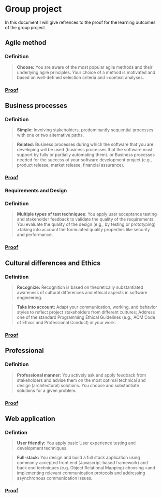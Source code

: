 # Group project
In this document I will give refrences to the proof for the learning outcomes of the group project

## Agile method
### Definition
>**Choose:**
>You are aware of the most popular agile methods and their underlying agile principles. Your choice of a method is motivated and based on well-defined selection criteria and >context analyses.
### [Proof](../Group-project/Agile-method.md)

## Business processes
### Definition
>**Simple:**
>Involving stakeholders, predominantly sequential processes with one or two alternative paths.

>**Related:**
>Business processes during which the software that you are developing will be used (business processes that the software must support by fully or partially automating them). 
>or
>Business processes needed for the success of your software development project (e.g., product release, market release, financial assurance).
### [Proof](../Group-project/Business-processes.md)

### Requirements and Design
### Definition
>**Multiple types of test techniques:**
>You apply user acceptance testing and stakeholder feedback to validate the quality of the requirements. You evaluate the quality of the design (e.g., by testing or prototyping) >taking into account the formulated quality properties like security and performance.
### [Proof](../Group-project/Requirements-and-design.md)

## Cultural differences and Ethics
### Definition
>**Recognize:**
>Recognition is based on theoretically substantiated awareness of cultural differences and ethical aspects in software engineering.

>**Take into account:**
>Adapt your communication, working, and behavior styles to reflect project stakeholders from different cultures;
>Address one of the standard Programming Ethical Guidelines (e.g., ACM Code of Ethics and Professional Conduct) in your work.
### [Proof](../Group-project/Cultural-differences-and-ethics.md)

## Professional
### Definition
>**Professional manner:**
>You actively ask and apply feedback from stakeholders and advise them on the most optimal technical and design (architectural) solutions.
>You choose and substantiate solutions for a given problem.
### [Proof](../Group-project/Profesional.md)

## Web application
### Defintion
>**User friendly:**
>You apply basic User experience testing and development techniques.

>**Full-stack:**
>You design and build a full stack application using commonly accepted front end (Javascript-based framework) and back end techniques (e.g. Object Relational Mapping) choosing >and implementing relevant communication protocols and addressing asynchronous communication issues.
### [Proof](../Group-project/Web-application.md)
